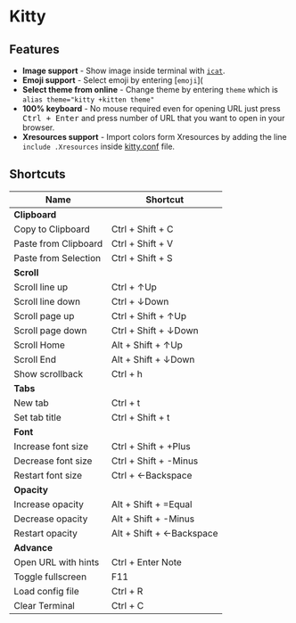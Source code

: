 # Kitty

## Features
- **Image support** - Show image inside terminal with [`icat`](https://github.com/AnzenKodo/nixed/blob/75013df59460dfe470a4d7925bcab17699129d1c/shell/alias#L22).
- **Emoji support** - Select emoji by entering [`emoji`](
- **Select theme from online** - Change theme by entering `theme` which is
	`alias theme="kitty +kitten theme"`
- **100% keyboard** - No mouse required even for opening URL just press
<kbd>Ctrl + Enter</kbd> and press number of URL that you want to open in your
browser.
- **Xresources support** - Import colors form Xresources by adding the line
`include .Xresources` inside [kitty.conf](kitty.conf) file.

## Shortcuts

| Name                 | Shortcut                 |
|----------------------|--------------------------|
| **Clipboard**        |                          |
| Copy to Clipboard    | Ctrl + Shift + C         |
| Paste from Clipboard | Ctrl + Shift + V         |
| Paste from Selection | Ctrl + Shift + S         |
| **Scroll**           |                          |
| Scroll line up       | Ctrl + ↑Up               |
| Scroll line down     | Ctrl + ↓Down             |
| Scroll page up       | Ctrl + Shift + ↑Up       |
| Scroll page down     | Ctrl + Shift + ↓Down     |
| Scroll Home          | Alt + Shift + ↑Up        |
| Scroll End           | Alt + Shift + ↓Down      |
| Show scrollback      | Ctrl + h                 |
| **Tabs**             |                          |
| New tab              | Ctrl + t                 |
| Set tab title        | Ctrl + Shift + t         |
| **Font**             |                          |
| Increase font size   | Ctrl + Shift + +Plus     |
| Decrease font size   | Ctrl + Shift + -Minus    |
| Restart font size    | Ctrl + ←Backspace        |
| **Opacity**          |                          |
| Increase opacity     | Alt + Shift + =Equal     |
| Decrease opacity     | Alt + Shift + -Minus     |
| Restart opacity      | Alt + Shift + ←Backspace |
| **Advance**          |                          |
| Open URL with hints  | Ctrl + Enter Note        |
| Toggle fullscreen    | F11                      |
| Load config file     | Ctrl + R                 |
| Clear Terminal       | Ctrl + C                 |
